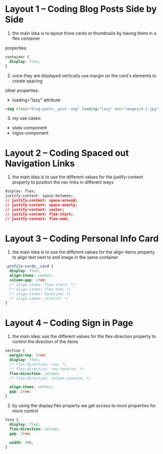 # Layout 1 – Coding Blog Posts Side by Side

1. the main idea is to layout three cards or thumbnails by having them in a flex container

properties:

```css
container {
  display: flex;
}
```

2. once they are displayed vertically use margin on the card's elements to create spacing

other properties:

- loading="lazy" attribute

```html
<img class="blog-posts__post--img" loading="lazy" src="images/4.2.jpg" alt="presentation" />
```

3. my use cases:

- stats-component
- logos-component

# Layout 2 – Coding Spaced out Navigation Links

1. the main idea is to use the different values for the justify-content property to position the nav links in different ways

```css
display: flex;
justify-content: space-between;
// justify-content: space-around;
// justify-content: space-evenly;
// justify-content: center;
// justify-content: flex-start;
// justify-content: flex-end;
```

# Layout 3 – Coding Personal Info Card

1. the main idea is to use the different values for the align-items property to align text next to and image in the same container

```css
.profile-cards__card {
  display: flex;
  align-items: center;
  column-gap: 2rem;
  /* align-items: flex-start; */
  /* align-items: flex-end; */
  /* align-items: baseline; */
  /* align-items: stretch; */
}
```

# Layout 4 – Coding Sign in Page

1. the main idea: use the different values for the flex-direction property to control the direction of the items

```css
section {
  margin-top: 5rem;
  display: flex;
  /* flex-direction: row; */
  /* flex-direction: row-reverse; */
  flex-direction: column;
  /* flex-direction: column-reverse; */

  align-items: center;
  gap: 2rem;
}
```

2. by using the display:flex property we get access to more properties for more control

```css
form {
  display: flex;
  flex-direction: column;
  gap: 2rem;

  width: 30%;
}
```
